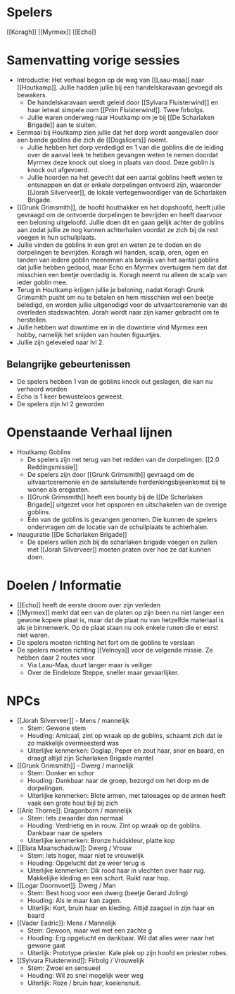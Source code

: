 # Spelers
[[Koragh]]
[[Myrmex]]
[[Echo]]

# Samenvatting vorige sessies
- Introductie: Het verhaal begon op de weg van [[Laau-maa]] naar [[Houtkamp]]. Jullie hadden jullie bij een handelskaravaan gevoegd als bewakers.
	- De handelskaravaan werdt geleid door [[Sylvara Fluisterwind]] en haar ietwat simpele oom [[Prim Fluisterwind]]. Twee firbolgs.
	- Jullie waren onderweg naar Houtkamp om je bij [[De Scharlaken Brigade]] aan te sluiten.
- Eenmaal bij Houtkamp zien jullie dat het dorp wordt aangevallen door een bende goblins die zich de [[Dogslicers]] noemt.
	- Jullie hebben het dorp verdedigd en 1 van die goblins die de leiding over de aanval leek te hebben gevangen weten te nemen doordat Myrmex deze knock out sloeg in plaats van dood. Deze goblin is knock out afgevoerd.
	- Jullie hoorden na het gevecht dat een aantal goblins heeft weten te ontsnappen en dat er enkele dorpelingen ontvoerd zijn, waaronder [[Jorah Silverveer]], de lokale vertegenwoordiger van de Scharlaken Brigade.
- [[Grunk Grimsmith]], de hoofd houthakker en het dopshoofd, heeft jullie gevraagd om de ontvoerde dorpelingen te bevrijden en heeft daarvoor een beloning uitgeloofd. Jullie doen dit en gaan gelijk achter de goblins aan zodat jullie ze nog kunnen achterhalen voordat ze zich bij de rest voegen in hun schuilplaats.
- Jullie vinden de goblins in een grot en weten ze te doden en de dorpelingen te bevrijden. Koragh wil handen, scalp, oren, ogen en tanden van iedere goblin meenemen als bewijs van het aantal goblins dat jullie hebben gedood, maar Echo en Myrmex overtuigen hem dat dat misschien een beetje overdadig is. Koragh neemt nu alleen de scalp van ieder goblin mee.
- Terug in Houtkamp krijgen jullie je beloning, nadat Koragh Grunk Grimsmith pusht om nu te betalen en hem misschien wel een beetje beledigd, en worden jullie uitgenodigd voor de uitvaartceremonie van de overleden stadswachten. Jorah wordt naar zijn kamer gebracht om te herstellen.
- Jullie hebben wat downtime en in die downtime vind Myrmex een hobby, namelijk het snijden van houten figuurtjes.
- Jullie zijn geleveled naar lvl 2.

## Belangrijke gebeurtenissen
- De spelers hebben 1 van de goblins knock out geslagen, die kan nu verhoord worden
- Echo is 1 keer bewusteloos geweest. 
- De spelers zijn lvl 2 geworden

# Openstaande Verhaal lijnen
- Houtkamp Goblins
	- De spelers zijn net terug van het redden van de dorpelingen: [[2.0 Reddingsmissie]]
	- De spelers zijn door [[Grunk Grimsmith]] gevraagd om de uitvaartceremonie en de aansluitende herdenkingsbijeenkomst bij te wonen als eregasten. 
	- [[Grunk Grimsmith]] heeft een bounty bij de [[De Scharlaken Brigade]] uitgezet voor het opsporen en uitschakelen van de overige goblins.
	- Één van de goblins is gevangen genomen. Die kunnen de spelers ondervragen om de locatie van de schuilplaats te achterhalen.
- Inauguratie [[De Scharlaken Brigade]]
	- De spelers willen zich bij de scharlaken brigade voegen en zullen met [[Jorah Silverveer]] moeten praten over hoe ze dat kunnen doen.


# Doelen / Informatie
- [[Echo]] heeft de eerste droom over zijn verleden
- [[Myrmex]] merkt dat een van de platen op zijn been nu niet langer een gewone kopere plaat is, maar dat de plaat nu van hetzelfde materiaal is als je binnenwerk. Op de plaat staan nu ook enkele runen die er eerst niet waren.
- De spelers moeten richting het fort om de goblins te verslaan
- De spelers moeten richting [[Velnoya]] voor de volgende missie. Ze hebben daar 2 routes voor
	- Via Laau-Maa, duurt langer maar is veiliger
	- Over de Eindeloze Steppe, sneller maar gevaarlijker.


# NPCs
- [[Jorah Silverveer]] - Mens / mannelijk
	- Stem: Gewone stem
	- Houding: Amicaal, zint op wraak op de goblins, schaamt zich dat ie zo makkelijk overmeesterd was
	- Uiterlijke kenmerken: Ooglap, Peper en zout haar, snor en baard, en draagt altijd zijn Scharlaken Brigade mantel
- [[Grunk Grimsmith]] - Dwerg / mannelijk
	- Stem: Donker en schor
	- Houding: Dankbaar naar de groep, bezorgd om het dorp en de dorpelingen.
	- Uiterlijke kenmerken: Blote armen, met tatoeages op de armen heeft vaak een grote hout bijl bij zich
- [[Aric Thorne]]: Dragonborn / mannelijk
	- Stem: Iets zwaarder dan normaal
	- Houding: Verdrietig en in rouw. Zint op wraak op de goblins. Dankbaar naar de spelers
	- Uiterlijke kenmerken: Bronze huidskleur, platte kop
- [[Elara Maanschaduw]]: Dwerg / Vrouw
	- Stem: Iets hoger, maar niet te vrouwelijk
	- Houding: Opgelucht dat ze weer terug is
	- Uiterlijke kenmerken: Dik rood haar in vlechten over haar rug. Makkelijke kleding en een schort. Ruikt naar hop.
- [[Logar Doornvoet]]: Dwerg / Man
	- Stem: Best hoog voor een dwerg (beetje Gerard Joling)
	- Houding: Als ie maar kan zagen.
	- Uiterlijk: Kort, bruin haar en kleding. Altijd zaagsel in zijn haar en baard
- [[Vader Eadric]]: Mens / Mannelijk
	- Stem: Gewoon, maar wel met een zachte g
	- Houding: Erg opgelucht en dankbaar. Wil dat alles weer naar het gewone gaat
	- Uiterlijk: Prototype priester. Kale plek op zijn hoofd en priester robes.
- [[Sylvara Fluisterwind]]: Firbolg / Vrouwelijk
	- Stem: Zwoel en sensueel
	- Houding: Wil zo snel mogelijk weer weg
	- Uiterlijk: Roze / bruin haar, koeiensnuit.
